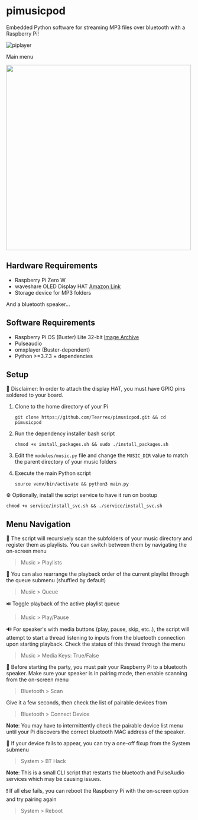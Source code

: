 # pimusicpod
Embedded Python software for streaming MP3 files over bluetooth with a Raspberry Pi!

![piplayer](https://github.com/Tearrex/pimusicpod/assets/26557969/22f6e4cd-2fc1-4a0f-a9c2-d510cf2aa454)

Main menu

<img src="https://github.com/Tearrex/pimusicpod/assets/26557969/be76cc8e-e618-45a4-9580-a32447fc4ad8" width="500" />


## Hardware Requirements
- Raspberry Pi Zero W
- waveshare OLED Display HAT [Amazon Link](https://www.amazon.com/1-3inch-OLED-Display-HAT-Communicating/dp/B07VCYTPRK/)
- Storage device for MP3 folders

And a bluetooth speaker...
## Software Requirements
- Raspberry Pi OS (Buster) Lite 32-bit [Image Archive](https://downloads.raspberrypi.org/raspios_oldstable_lite_armhf/images/raspios_oldstable_lite_armhf-2023-05-03/)
- Pulseaudio
- omxplayer (Buster-dependent)
- Python >=3.7.3 + dependencies
## Setup
🛑 Disclaimer: In order to attach the display HAT, you must have GPIO pins soldered to your board.

1. Clone to the home directory of your Pi

      ```git clone https://github.com/Tearrex/pimusicpod.git && cd pimusicpod```

2. Run the dependency installer bash script

      ```chmod +x install_packages.sh && sudo ./install_packages.sh```

3. Edit the `modules/music.py` file and change the `MUSIC_DIR` value to match the parent directory of your music folders
4. Execute the main Python script

      ```source venv/bin/activate && python3 main.py```

⚙️ Optionally, install the script service to have it run on bootup

```chmod +x service/install_svc.sh && ./service/install_svc.sh```


## Menu Navigation
🎵 The script will recursively scan the subfolders of your music directory and register them as playlists. You can switch between them by navigating the on-screen menu

> Music > Playlists

🔀 You can also rearrange the playback order of the current playlist through the queue submenu (shuffled by default)

> Music > Queue

⏯️ Toggle playback of the active playlist queue

> Music > Play/Pause

🔊 For speaker's with media buttons (play, pause, skip, etc..), the script will attempt to start a thread listening to inputs from the bluetooth connection upon starting playback. Check the status of this thread through the menu

> Music > Media Keys: True/False

🎉 Before starting the party, you must pair your Raspberry Pi to a bluetooth speaker. Make sure your speaker is in pairing mode, then enable scanning from the on-screen menu

> Bluetooth > Scan

Give it a few seconds, then check the list of pairable devices from

> Bluetooth > Connect Device

**Note**: You may have to intermittently check the pairable device list menu until your Pi discovers the correct bluetooth MAC address of the speaker.

🔧 If your device fails to appear, you can try a one-off fixup from the System submenu

> System > BT Hack

**Note**: This is a small CLI script that restarts the bluetooth and PulseAudio services which may be causing issues.

❗ If all else fails, you can reboot the Raspberry Pi with the on-screen option and try pairing again

> System > Reboot
